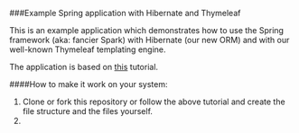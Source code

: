 ###Example Spring application with Hibernate and Thymeleaf

This is an example application which demonstrates how to use the Spring framework (aka: fancier Spark) with Hibernate (our new ORM) and with our well-known Thymeleaf templating engine.

The application is based on [this](http://websystique.com/springmvc/spring-4-mvc-and-hibernate4-integration-example-using-annotations/)  tutorial.

####How to make it work on your system:
1. Clone or fork this repository or follow the above tutorial and create the file structure and the files yourself.
2. 

